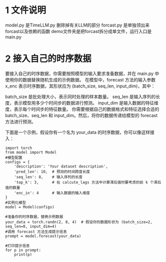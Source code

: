 # 1 文件说明
model.py 是TimeLLM.py 删除掉有关LLM的部分
forcast.py 是单独领出来forcast以及依赖的函数
demo文件夹是把forcast拆分成单文件，运行入口是main.py

# 2 接入自己的时序数据
要接入自己的时序数据，你需要按照模型的输入要求准备数据，并在 main.py 中使用你的数据替换随机生成的示例数据。
在模型中，forecast 方法的输入参数 x_enc 表示时序数据，其形状应为 (batch_size, seq_len, input_dim)，其中：

batch_size 是批处理大小，表示同时处理的样本数量。
seq_len 是输入序列的长度，表示模型用多少个时间步的数据进行预测。
input_dim 是输入数据的特征维度，表示每个时间步的特征数量。
你需要根据自己的数据格式和特征选择合适的 batch_size、seq_len 和 input_dim。然后，将你的数据传递给模型的 forecast 方法进行预测。

下面是一个示例，假设你有一个名为 your_data 的时序数据，你可以像这样接入：
```
import torch
from model import Model
#模型配置
configs = {
    'description': 'Your dataset description',
    'pred_len': 10,  # 预测的时间跨度长度
    'seq_len': 8,    # 输入序列的长度
    'top_k': 3,      # 在 calcute_lags 方法中计算滞后值时要考虑的前 k 个滞后值的数量
    'enc_in': 4      # 输入数据的输入维度
}
#实例化模型
model = Model(configs)

#准备你的时序数据，替换示例数据
your_data = torch.randn(2, 8, 4)  # 假设你的数据形状为 (batch_size=2, seq_len=8, input_dim=4)
#调用 forecast 方法生成提示信息
prompt = model.forecast(your_data)

#打印提示信息
for p in prompt:
    print(p)
```

